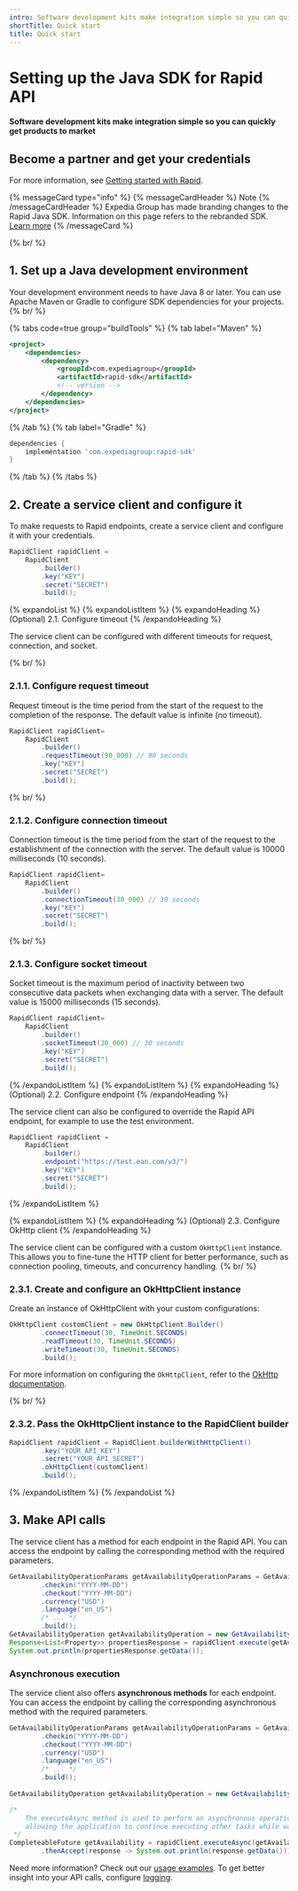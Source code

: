 ```yaml
---
intro: Software development kits make integration simple so you can quickly get products to market
shortTitle: Quick start
title: Quick start
---
```


# Setting up the Java SDK for Rapid API

#### Software development kits make integration simple so you can quickly get products to market

## Become a partner and get your credentials

For more information, see [Getting started with Rapid](products/rapid/setup/getting-started).

{% messageCard type="info" %}
{% messageCardHeader %}
Note
{% /messageCardHeader %}
Expedia Group has made branding changes to the Rapid Java SDK. Information on this page refers to the rebranded SDK. [Learn more](/products/rapid/sdk/java/transitioning-to-v4-1-0)
{% /messageCard %}

{% br/ %}

## 1. Set up a Java development environment

Your development environment needs to have Java 8 or later. You can use Apache Maven or Gradle to configure SDK dependencies for your projects.
{% br/ %}

{% tabs code=true group="buildTools" %}
{% tab label="Maven" %}
```xml
<project>
    <dependencies>
        <dependency>
            <groupId>com.expediagroup</groupId>
            <artifactId>rapid-sdk</artifactId>
            <!-- version -->
        </dependency>
    </dependencies>
</project>
```
{% /tab %}
{% tab label="Gradle" %}
```gradle
dependencies {
    implementation 'com.expediagroup:rapid-sdk'
}
```
{% /tab %}
{% /tabs %}

## 2. Create a service client and configure it

To make requests to Rapid endpoints, create a service client and configure it with your credentials.

```java
RapidClient rapidClient =
    RapidClient
        .builder()
        .key("KEY")
        .secret("SECRET")
        .build();
```

{% expandoList %}
{% expandoListItem %}
{% expandoHeading %}
(Optional) 2.1. Configure timeout
{% /expandoHeading %}

The service client can be configured with different timeouts for request, connection, and socket.

{% br/ %}

### 2.1.1. Configure request timeout

Request timeout is the time period from the start of the request to the completion of the response.
The default value is infinite (no timeout).

```java
RapidClient rapidClient=
    RapidClient
        .builder()
        .requestTimeout(90_000) // 90 seconds
        .key("KEY")
        .secret("SECRET")
        .build();
```

{% br/ %}

### 2.1.2. Configure connection timeout

Connection timeout is the time period from the start of the request to the establishment of the connection with the
server.
The default value is 10000 milliseconds (10 seconds).

```java
RapidClient rapidClient=
    RapidClient
        .builder()
        .connectionTimeout(30_000) // 30 seconds
        .key("KEY")
        .secret("SECRET")
        .build();
```

{% br/ %}

### 2.1.3. Configure socket timeout
Socket timeout is the maximum period of inactivity between two consecutive data packets when exchanging data with a
server.
The default value is 15000 milliseconds (15 seconds).

```java
RapidClient rapidClient=
    RapidClient
        .builder()
        .socketTimeout(30_000) // 30 seconds
        .key("KEY")
        .secret("SECRET")
        .build();
```


{% /expandoListItem %}
{% expandoListItem %}
{% expandoHeading %}
(Optional) 2.2. Configure endpoint
{% /expandoHeading %}

The service client can also be configured to override the Rapid API endpoint, for example to use the test environment.

```java
RapidClient rapidClient =
    RapidClient
        .builder()
        .endpoint("https://test.ean.com/v3/")
        .key("KEY")
        .secret("SECRET")
        .build();
```

{% /expandoListItem %}

{% expandoListItem %}
{% expandoHeading %}
(Optional) 2.3. Configure OkHttp client
{% /expandoHeading %}

The service client can be configured with a custom `OkHttpClient` instance. This allows you to fine-tune the HTTP client 
for better performance, such as connection pooling, timeouts, and concurrency handling.
{% br/ %}

### 2.3.1. Create and configure an OkHttpClient instance
Create an instance of OkHttpClient with your custom configurations:

```java
OkHttpClient customClient = new OkHttpClient.Builder()
        .connectTimeout(30, TimeUnit.SECONDS)
        .readTimeout(30, TimeUnit.SECONDS)
        .writeTimeout(30, TimeUnit.SECONDS)
        .build();
```

For more information on configuring the `OkHttpClient`, refer to the [OkHttp documentation](https://square.github.io/okhttp/).

{% br/ %}

### 2.3.2. Pass the OkHttpClient instance to the RapidClient builder

```java
RapidClient rapidClient = RapidClient.builderWithHttpClient()
        .key("YOUR_API_KEY")
        .secret("YOUR_API_SECRET")
        .okHttpClient(customClient)
        .build();
```

{% /expandoListItem %}
{% /expandoList %}

## 3. Make API calls

The service client has a method for each endpoint in the Rapid API. You can access the endpoint by calling the corresponding method with the required parameters. 

```java
GetAvailabilityOperationParams getAvailabilityOperationParams = GetAvailabilityOperationParams.builder()
        .checkin("YYYY-MM-DD")
        .checkout("YYYY-MM-DD")
        .currency("USD")
        .language("en_US")
        /* ... */
        .build();
GetAvailabilityOperation getAvailabilityOperation = new GetAvailabilityOperation(getAvailabilityOperationParams);
Response<List<Property>> propertiesResponse = rapidClient.execute(getAvailabilityOperation);
System.out.println(propertiesResponse.getData());
```

### Asynchronous execution
The service client also offers **asynchronous methods** for each endpoint. You can access the endpoint by calling the corresponding asynchronous method with the required parameters.

```java
GetAvailabilityOperationParams getAvailabilityOperationParams = GetAvailabilityOperationParams.builder()
        .checkin("YYYY-MM-DD")
        .checkout("YYYY-MM-DD")
        .currency("USD")
        .language("en_US")
        /* ... */
        .build();
        
GetAvailabilityOperation getAvailabilityOperation = new GetAvailabilityOperation(getAvailabilityOperationParams);

/*  
    The executeAsync method is used to perform an asynchronous operation with the rapidClient, 
    allowing the application to continue executing other tasks while waiting for the operation to complete.
 */
CompleteableFuture getAvailability = rapidClient.executeAsync(getAvailabilityOperation)
        .thenAccept(response -> System.out.println(response.getData()));
```

Need more information? Check out our [usage examples](products/rapid/sdk/java/usage-examples).
To get better insight into your API calls, configure [logging](products/rapid/sdk/java/logging).